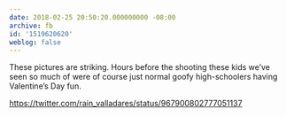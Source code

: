 ```yaml
---
date: 2018-02-25 20:50:20.000000000 -08:00
archive: fb
id: '1519620620'
weblog: false
---
```


These pictures are striking. Hours before the shooting these kids we’ve seen so much of were of course just normal goofy high-schoolers having Valentine’s Day fun. 

https://twitter.com/rain_valladares/status/967900802777051137
